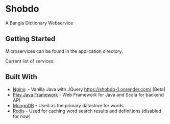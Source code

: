 # Shobdo

A Bangla Dictionary Webservice

## Getting Started

Microservices can be found in the application directory.

Current list of services:

## Built With

* [Nginx](https://nginx.org/): - Vanilla Java with JQuery https://shobdo-1.onrender.com/ [Beta]
* [Play Java Framework](https://www.playframework.com/) - Web Framework for Java and Scala for backend API
* [MongoDB](https://www.mongodb.com/) - Used as the primary datastore for words
* [Redis](https://redis.io/) - Used for caching word search results and definitions (disabled for now)
